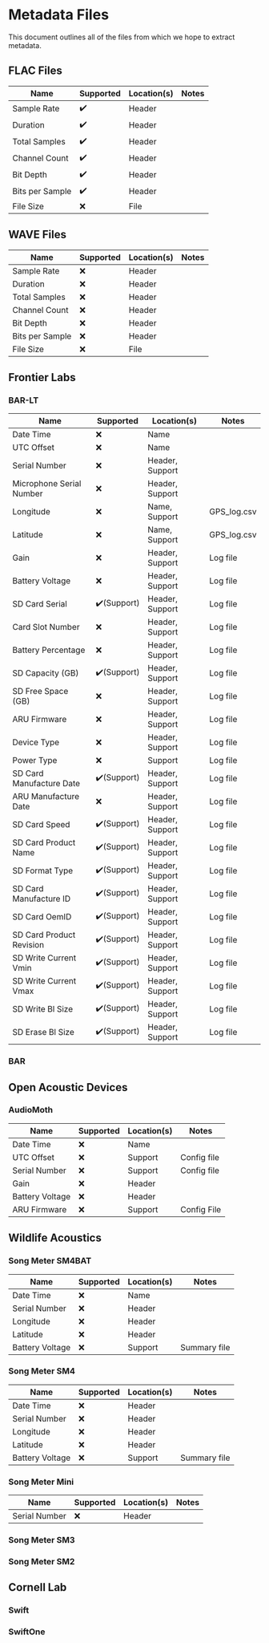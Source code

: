 # Metadata Files

This document outlines all of the files from which we hope to extract metadata.

## FLAC Files

| Name            | Supported | Location(s) | Notes |
| --------------- | --------- | ----------- | ----- |
| Sample Rate     | ✔️         | Header      |       |
| Duration        | ✔️         | Header      |       |
| Total Samples   | ✔️         | Header      |       |
| Channel Count   | ✔️         | Header      |       |
| Bit Depth       | ✔️         | Header      |       |
| Bits per Sample | ✔️         | Header      |       |
| File Size       | ❌         | File        |       |

## WAVE Files

| Name            | Supported | Location(s) | Notes |
| --------------- | --------- | ----------- | ----- |
| Sample Rate     | ❌         | Header      |       |
| Duration        | ❌         | Header      |       |
| Total Samples   | ❌         | Header      |       |
| Channel Count   | ❌         | Header      |       |
| Bit Depth       | ❌         | Header      |       |
| Bits per Sample | ❌         | Header      |       |
| File Size       | ❌         | File        |       |

## Frontier Labs

### BAR-LT

| Name                     | Supported | Location(s)     | Notes       |
| ------------------------ | --------- | --------------- | ----------- |
| Date Time                | ❌         | Name            |             |
| UTC Offset               | ❌         | Name            |             |
| Serial Number            | ❌         | Header, Support |             |
| Microphone Serial Number | ❌         | Header, Support |             |
| Longitude                | ❌         | Name, Support   | GPS_log.csv |
| Latitude                 | ❌         | Name, Support   | GPS_log.csv |
| Gain                     | ❌         | Header, Support | Log file    |
| Battery Voltage          | ❌         | Header, Support | Log file    |
| SD Card Serial           | ✔️(Support)| Header, Support | Log file    |
| Card Slot Number         | ❌         | Header, Support | Log file    |
| Battery Percentage       | ❌         | Header, Support | Log file    |
| SD Capacity (GB)         | ✔️(Support)| Header, Support | Log file    |
| SD Free Space (GB)       | ❌         | Header, Support | Log file    |
| ARU Firmware             | ❌         | Header, Support | Log file    |
| Device Type              | ❌         | Header, Support | Log file    |
| Power Type               | ❌         | Support         | Log file    |
| SD Card Manufacture Date | ✔️(Support)| Header, Support | Log file    |
| ARU Manufacture Date     | ❌         | Header, Support | Log file    |
| SD Card Speed            | ✔️(Support)| Header, Support | Log file    |
| SD Card Product Name     | ✔️(Support)| Header, Support | Log file    |
| SD Format Type           | ✔️(Support)| Header, Support | Log file    |
| SD Card Manufacture ID   | ✔️(Support)| Header, Support | Log file    |
| SD Card OemID            | ✔️(Support)| Header, Support | Log file    |
| SD Card Product Revision | ✔️(Support)| Header, Support | Log file    |
| SD Write Current Vmin    | ✔️(Support)| Header, Support | Log file    |
| SD Write Current Vmax    | ✔️(Support)| Header, Support | Log file    |
| SD Write Bl Size         | ✔️(Support)| Header, Support | Log file    |
| SD Erase Bl Size         | ✔️(Support)| Header, Support | Log file    |

### BAR

## Open Acoustic Devices

### AudioMoth

| Name            | Supported | Location(s) | Notes       |
| --------------- | --------- | ----------- | ----------- |
| Date Time       | ❌         | Name        |             |
| UTC Offset      | ❌         | Support     | Config file |
| Serial Number   | ❌         | Support     | Config file |
| Gain            | ❌         | Header      |             |
| Battery Voltage | ❌         | Header      |             |
| ARU Firmware    | ❌         | Support     | Config File |

## Wildlife Acoustics

### Song Meter SM4BAT

| Name            | Supported | Location(s) | Notes        |
| --------------- | --------- | ----------- | ------------ |
| Date Time       | ❌         | Name        |              |
| Serial Number   | ❌         | Header      |              |
| Longitude       | ❌         | Header      |              |
| Latitude        | ❌         | Header      |              |
| Battery Voltage | ❌         | Support     | Summary file |

### Song Meter SM4

| Name            | Supported | Location(s) | Notes        |
| --------------- | --------- | ----------- | ------------ |
| Date Time       | ❌         | Header      |              |
| Serial Number   | ❌         | Header      |              |
| Longitude       | ❌         | Header      |              |
| Latitude        | ❌         | Header      |              |
| Battery Voltage | ❌         | Support     | Summary file |

### Song Meter Mini

| Name          | Supported | Location(s) | Notes |
| ------------- | --------- | ----------- | ----- |
| Serial Number | ❌         | Header      |       |

### Song Meter SM3

### Song Meter SM2

## Cornell Lab

### Swift

### SwiftOne
